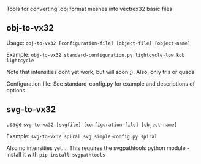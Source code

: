 Tools for converting .obj format meshes into vectrex32 basic files

obj-to-vx32
-----------

Usage: `obj-to-vx32 [configuration-file] [object-file] [object-name]`

Example: `obj-to-vx32 standard-configuration.py lightcycle-low.kob lightcycle`

Note that intensities dont yet work, but will soon ;).  Also, only tris or quads

Configuration file: See standard-config.py for example and descriptions of options

svg-to-vx32
-----------
usage `svg-to-vx32 [svgfile] [configuration-file] [object-name]`

Example: `svg-to-vx32 spiral.svg simple-config.py spiral`

Also no intensities yet....
This requires the svgpathtools python module - install it with `pip install svgpathtools`
